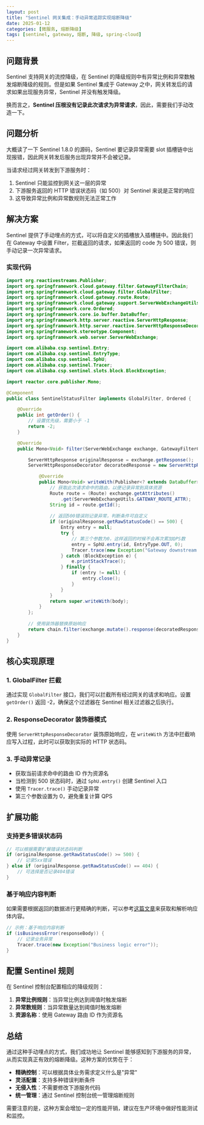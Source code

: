 ```yaml
---
layout: post
title: "Sentinel 网关集成：手动异常追踪实现熔断降级"
date: 2025-01-12
categories: [微服务, 熔断降级]
tags: [sentinel, gateway, 熔断, 降级, spring-cloud]
---
```


## 问题背景

Sentinel 支持网关的流控降级，在 Sentinel 的降级规则中有异常比例和异常数触发熔断降级的规则。但是如果 Sentinel 集成于 Gateway 之中，网关转发后的请求如果出现服务异常，Sentinel 并没有触发降级。

换而言之，**Sentinel 压根没有记录此次请求为异常请求**，因此，需要我们手动改造一下。

## 问题分析

大概读了一下 Sentinel 1.8.0 的源码，Sentinel 要记录异常需要 slot 插槽链中出现报错，因此网关转发后服务出现异常并不会被记录。

当请求经过网关转发到下游服务时：
1. Sentinel 只能监控到网关这一层的异常
2. 下游服务返回的 HTTP 错误状态码（如 500）对 Sentinel 来说是正常的响应
3. 这导致异常比例和异常数规则无法正常工作

## 解决方案

Sentinel 提供了手动埋点的方式，可以将自定义的插槽放入插槽链中。因此我们在 Gateway 中设置 Filter，拦截返回的请求，如果返回的 code 为 500 错误，则手动记录一次异常请求。

### 实现代码

```java
import org.reactivestreams.Publisher;
import org.springframework.cloud.gateway.filter.GatewayFilterChain;
import org.springframework.cloud.gateway.filter.GlobalFilter;
import org.springframework.cloud.gateway.route.Route;
import org.springframework.cloud.gateway.support.ServerWebExchangeUtils;
import org.springframework.core.Ordered;
import org.springframework.core.io.buffer.DataBuffer;
import org.springframework.http.server.reactive.ServerHttpResponse;
import org.springframework.http.server.reactive.ServerHttpResponseDecorator;
import org.springframework.stereotype.Component;
import org.springframework.web.server.ServerWebExchange;

import com.alibaba.csp.sentinel.Entry;
import com.alibaba.csp.sentinel.EntryType;
import com.alibaba.csp.sentinel.SphU;
import com.alibaba.csp.sentinel.Tracer;
import com.alibaba.csp.sentinel.slots.block.BlockException;

import reactor.core.publisher.Mono;

@Component
public class SentinelStatusFilter implements GlobalFilter, Ordered {

    @Override
    public int getOrder() {
        // 设置优先级，需要小于 -1
        return -2;
    }

    @Override
    public Mono<Void> filter(ServerWebExchange exchange, GatewayFilterChain chain) {

        ServerHttpResponse originalResponse = exchange.getResponse();
        ServerHttpResponseDecorator decoratedResponse = new ServerHttpResponseDecorator(originalResponse) {

            @Override
            public Mono<Void> writeWith(Publisher<? extends DataBuffer> body) {
                // 获取此次请求命中的路由，以便记录异常到具体资源
                Route route = (Route) exchange.getAttributes()
                    .get(ServerWebExchangeUtils.GATEWAY_ROUTE_ATTR);
                String id = route.getId();
                
                // 返回500错误则记录异常，判断条件可自定义
                if (originalResponse.getRawStatusCode() == 500) {
                    Entry entry = null;
                    try {
                        // 第三个参数为0，这样返回的时候不会再次累加QPS数
                        entry = SphU.entry(id, EntryType.OUT, 0);
                        Tracer.trace(new Exception("Gateway downstream service error"));
                    } catch (BlockException e) {
                        e.printStackTrace();
                    } finally {
                        if (entry != null) {
                            entry.close();
                        }
                    }
                }
                return super.writeWith(body);
            }
        };
        
        // 使用装饰器替换原始响应
        return chain.filter(exchange.mutate().response(decoratedResponse).build());
    }
}
```

## 核心实现原理

### 1. GlobalFilter 拦截

通过实现 `GlobalFilter` 接口，我们可以拦截所有经过网关的请求和响应。设置 `getOrder()` 返回 -2，确保这个过滤器在 Sentinel 相关过滤器之后执行。

### 2. ResponseDecorator 装饰器模式

使用 `ServerHttpResponseDecorator` 装饰原始响应，在 `writeWith` 方法中拦截响应写入过程，此时可以获取到实际的 HTTP 状态码。

### 3. 手动异常记录

- 获取当前请求命中的路由 ID 作为资源名
- 当检测到 500 状态码时，通过 `SphU.entry()` 创建 Sentinel 入口
- 使用 `Tracer.trace()` 手动记录异常
- 第三个参数设置为 0，避免重复计算 QPS

## 扩展功能

### 支持更多错误状态码

```java
// 可以根据需要扩展错误状态码判断
if (originalResponse.getRawStatusCode() >= 500) {
    // 记录5xx错误
} else if (originalResponse.getRawStatusCode() == 404) {
    // 可选择是否记录404错误
}
```

### 基于响应内容判断

如果需要根据返回的数据进行更精确的判断，可以参考[这篇文章](https://www.cnblogs.com/commissar-Xia/p/11651196.html)来获取和解析响应体内容。

```java
// 示例：基于响应内容判断
if (isBusinessError(responseBody)) {
    // 记录业务异常
    Tracer.trace(new Exception("Business logic error"));
}
```

## 配置 Sentinel 规则

在 Sentinel 控制台配置相应的降级规则：

1. **异常比例规则**：当异常比例达到阈值时触发熔断
2. **异常数规则**：当异常数量达到阈值时触发熔断
3. **资源名称**：使用 Gateway 路由 ID 作为资源名

## 总结

通过这种手动埋点的方式，我们成功地让 Sentinel 能够感知到下游服务的异常，从而实现真正有效的熔断降级。这种方案的优势在于：

- **精确控制**：可以根据具体业务需求定义什么是"异常"
- **灵活配置**：支持多种错误判断条件
- **无侵入性**：不需要修改下游服务代码
- **统一管理**：通过 Sentinel 控制台统一管理熔断规则

需要注意的是，这种方案会增加一定的性能开销，建议在生产环境中做好性能测试和监控。 
